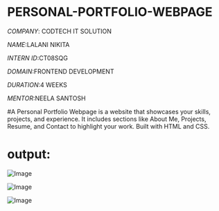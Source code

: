 # PERSONAL-PORTFOLIO-WEBPAGE

*COMPANY*: CODTECH IT SOLUTION

*NAME*:LALANI NIKITA

*INTERN ID*:CT08SQG

*DOMAIN*:FRONTEND DEVELOPMENT

*DURATION*:4 WEEKS

*MENTOR*:NEELA SANTOSH

#A Personal Portfolio Webpage is a website that showcases your skills, projects, and experience. It includes sections like About Me, Projects, Resume, and Contact to highlight your work. Built with HTML and CSS.

# output:

![Image](https://github.com/user-attachments/assets/4d023cd0-1e9f-438b-a102-99edb6e33328)

![Image](https://github.com/user-attachments/assets/f1c57a3c-6ef1-4c52-8056-9be4e21924f7)

![Image](https://github.com/user-attachments/assets/f37e8c72-bcf4-4d1e-aafb-7318dda17026)

